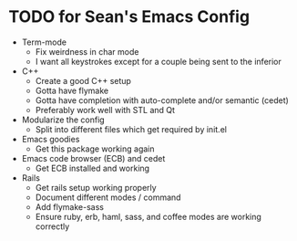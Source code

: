 TODO for Sean's Emacs Config
============================

* Term-mode
	* Fix weirdness in char mode
	* I want all keystrokes except for a couple being sent to the inferior
* C++
	* Create a good C++ setup
	* Gotta have flymake
    * Gotta have completion with auto-complete and/or semantic (cedet)
    * Preferably work well with STL and Qt
* Modularize the config
    * Split into different files which get required by init.el
* Emacs goodies
    * Get this package working again
* Emacs code browser (ECB) and cedet
    * Get ECB installed and working
* Rails
    * Get rails setup working properly
    * Document different modes / command
    * Add flymake-sass
    * Ensure ruby, erb, haml, sass, and coffee modes are working correctly
	
